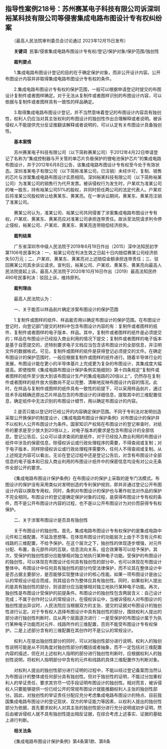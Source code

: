 ## 指导性案例218号：苏州赛某电子科技有限公司诉深圳裕某科技有限公司等侵害集成电路布图设计专有权纠纷案   

　　（最高人民法院审判委员会讨论通过 2023年12月15日发布）

　　**关键词**  民事/侵害集成电路布图设计专有权/登记/保护对象/保护范围/独创性

　　**裁判要点**

　　1.集成电路布图设计登记的目的在于确定保护对象，而非公开设计内容。公开布图设计内容并非取得集成电路布图设计专有权的条件。

　　2.集成电路布图设计专有权的保护范围，一般可以根据申请登记时提交的布图设计复制件或者图样确定。对于无法从复制件或者图样识别的布图设计内容，可以依据与复制件或者图样具有一致性的样品确定。

　　3.取得集成电路布图设计登记，并不当然意味着登记的布图设计内容具有独创性，权利人仍应当对其主张权利的布图设计的独创性作出合理解释或者说明。被诉侵权人不能提供充分反证推翻该解释或者说明的，可以认定有关布图设计具备独创性。

　　**基本案情**

　　苏州赛某电子科技有限公司（以下简称赛某公司）于2012年4月22日申请登记了名称为“集成控制器与开关管的单芯片负极保护的锂电池保护芯片”的集成电路布图设计，并于2012年6月8日公告，该集成电路布图设计专有权至今处于有效状态。深圳准某电子有限公司（以下简称准某公司，已注销）未经许可，复制、销售的芯片与涉案集成电路布图设计实质相同。深圳裕某科技有限公司（以下简称裕某公司）为准某公司的销售行为代开发票。被诉侵权行为发生时，户某欢为准某公司的唯一股东，持有裕某公司51%的股权，并同时担任两公司的法定代表人。户某欢后将准某公司股权转让给黄某东、黄某亮。在一审诉讼期间，黄某东、黄某亮注销了准某公司。

　　赛某公司认为，准某公司、裕某公司共同侵害了涉案集成电路布图设计专有权，户某欢、黄某东、黄某亮应对准某公司承担连带责任。故诉至法院请求判令停止侵权，裕某公司、户某欢、黄某东、黄某亮连带赔偿经济损失。

　　**裁判结果**

　　广东省深圳市中级人民法院于2019年6月19日作出（2015）深中法知民初字第1106号民事判决：一、裕某公司在判决生效之日起十日内赔偿赛某公司经济损失50万元；二、户某欢、黄某东、黄某亮对上述赔偿金额承担连带责任；三、驳回赛某公司其余诉讼请求。宣判后，裕某公司、户某欢、黄某东、黄某亮向最高人民法院提起上诉。最高人民法院于2020年10月16日作出（2019）最高法知民终490号民事判决：驳回上诉，维持原判。

　　**裁判理由**

　　最高人民法院认为：

　　一、关于能否以样品剖片确定涉案布图设计的保护范围

　　1.复制件或图样的纸件、样品能否用以确定布图设计的保护范围。在布图设计登记时，向登记部门提交的材料中包含布图设计内容的有：复制件或者图样的纸件、复制件或者图样的电子版本、样品。其中，复制件或者图样的纸件是必须提交的；样品在布图设计已经投入商业利用的情况下提交；复制件或者图样的电子版本是基于自愿提交的，还特别要求电子文档应当包含该布图设计的全部信息，并注明文件的数据格式。可见，复制件或图样的纸件是获得登记必须提交的文件。在确定布图设计的保护范围时，一般应根据复制件或图样的纸件进行。随着半导体行业的发展，布图设计能在更小的半导体基片上完成更为复杂的布图设计，其集成度大幅提高。即使按照《集成电路布图设计保护条例实施细则》第十四条规定“复制件或者图样的纸件至少放大到该布图设计生产的集成电路的20倍以上”，仍然存在复制件或者图样的纸件放大倍数尚不足以完整、清晰地反映布图设计内容的情况。此时，在样品与复制件或图样的纸件具有一致性的前提下，可以采用样品剖片，通过技术手段精确还原出芯片样品包含的布图设计的详细信息，提取其中的三维配置信息，确定纸件中无法识别的布图设计细节，用以确定布图设计的内容。

　　2.是否只能以登记时已经公开的内容确定保护范围。不同于专利法对发明创造采取公开换保护的制度设计，《集成电路布图设计保护条例》对布图设计的保护并不以权利人公开布图设计为条件。国家知识产权局在布图设计的登记审查时，对纸件的要求是至少放大到20倍以上，对电子版本的要求是包含布图设计的全部信息。登记公告后，公众可以请求查阅的是纸件，对于已经投入商业利用的布图设计纸件中涉及的保密信息，除侵权诉讼或行政处理程序的需要，不得查阅或复制；对于电子版本，同样除侵权诉讼或行政处理程序需要外，任何人不得查阅或复制。从上述规定内容可以看出，无论在登记过程中还是登记公告后，对含有布图设计全部信息的电子版本和已投入商业利用的布图设计纸件中的保密信息均没有对公众无条件全部公开的要求。

　　《集成电路布图设计保护条例》在布图设计的保护上采取的是专门法模式。布图设计的保护没有采用类似对发明创造的专利保护规则，即并非通过登记公开布图设计内容以换取专用权。同时，条例对布图设计的保护也与著作权法对作品的保护不完全相同。布图设计的登记是确定保护对象的过程，是获得布图设计专有权的条件，而不是公开布图设计内容的过程，也不是以公开布图设计为对价而获得专有权保护。

　　二、关于涉案布图设计是否具有独创性

　　关于布图设计的独创性。首先，集成电路布图设计专有权保护的是集成电路中元件和三维配置，不延及思想等。在体现布图设计的功能层次上由于不含有元件和线路的三维配置，不给予保护。在这个层次之下，独创性的体现逐步增强，对元件分配、布置，各元部件间的互联，信息流向关系，组合效果等可以给予保护。其次，受保护的独创性部分应能够相对独立地执行某种电子功能。受保护的布图设计的独创性，可以体现在布图设计任何具有独创性的部分中，也可以体现在布图设计整体中。布图设计中任何具有独创性的部分均受法律保护，而不论其在整体设计中是否占据主要部分，是否能够实现整体设计的核心性能。如果一项布图设计是由公认的常规设计组合而成，则其组合作为整体应具有独创性。同时，如果权利人提出的是具有独创性的部分，则该部分应当能够相对独立地执行某种电子功能。再次，独创性是布图设计受保护的前提条件。布图设计的独创性包含两层含义：自己设计完成；不属于创作时公认的常规设计。在侵权诉讼中，当被诉侵权人对布图设计的独创性提出异议时，人民法院应当根据双方的主张、提交的证据对布图设计的独创性进行认定。对于专有权人选择布图设计中具有独创性的部分，围绕权利人提出的部分进行独创性判断时，应从两个层面逐次进行：一是受保护的布图设计属于为执行某种电子功能而对元件、线路所作的三维配置，否则不能受布图设计专有权保护。二是上述部分含有的三维配置在其创作时不是公认的常规设计。

　　权利人在提出独创性部分的同时，可以对独创性部分进行说明，权利人的独创性说明可能是从不同角度对独创性部分的概括或者抽象，而不一定包括对三维配置内容的描述，但在对上述权利人指明的部分进行独创性判断时，应根据权利人的独创性说明，将权利人指明部分中含有的元件和线路的具体三维配置作为判断对象。

　　对权利人提出的独创性部分进行证明的过程中，不能以经过登记备案而当然认为布图设计的整体或任何部分具有独创性。但对于独创性的证明，不能过分加重权利人的举证责任，要求其穷尽一切手段证明布图设计的独创性。相对而言，被诉侵权人只要能够提供一份已经公开的常规布图设计就能推翻权利人主张的独创性部分。因此，对独创性的举证责任分配应充分考虑集成电路布图设计的特点、目前我国集成电路布图设计的登记现状、双方的举证能力等因素，以权利人提出的独创性部分为依据，首先要求权利人对其主张的独创性部分进行充分说明或初步证明，然后由被诉侵权人就不具有独创性提出相反证据，在综合考虑上述事实、证据的基础上进行判断。

　　**相关法条**

　　《集成电路布图设计保护条例》第4条第1款、第8条
